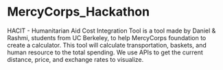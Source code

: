 # MercyCorps_Hackathon
HACIT - Humanitarian Aid Cost Integration Tool is a tool made by Daniel &amp; Rashmi, students from UC Berkeley, to help MercyCorps foundation to create a calculator. This tool will calculate transportation, baskets, and human resource to the total spending. We use APIs to get the current distance, price, and exchange rates to visualize.
